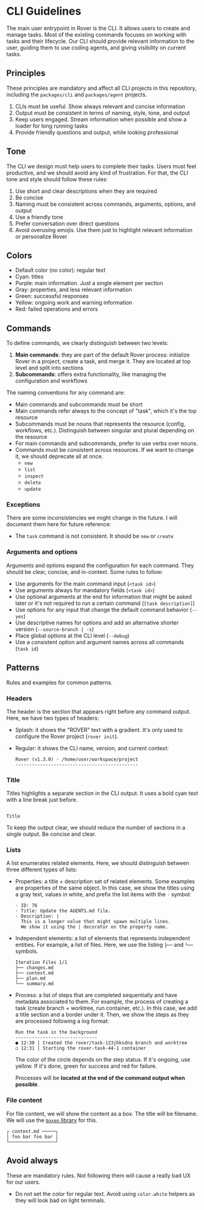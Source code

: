 # CLI Guidelines

The main user entrypoint in Rover is the CLI. It allows users to create and manage tasks. Most of the existing commands focuses on working with tasks and their lifecycle. Our CLI should provide relevant information to the user, guiding them to use coding agents, and giving visibility on current tasks.

## Principles

These principles are mandatory and affect all CLI projects in this repository, including the `packages/cli` and `packages/agent` projects.

1. CLIs must be useful. Show always relevant and concise information
2. Output must be consistent in terms of naming, style, tone, and output
3. Keep users engaged. Stream information when possible and show a loader for long running tasks
4. Provide friendly questions and output, while looking professional

## Tone

The CLI we design must help users to complete their tasks. Users must feel productive, and we should avoid any kind of frustration. For that, the CLI tone and style should follow these rules:

1. Use short and clear descriptions when they are required
2. Be concise
3. Naming must be consistent across commands, arguments, options, and output
4. Use a friendly tone
5. Prefer conversation over direct questions
6. Avoid overusing emojis. Use them just to highlight relevant information or personalize Rover

## Colors

- Default color (no color): regular text
- Cyan: titles
- Purple: main information. Just a single element per section
- Gray: properties, and less relevant information
- Green: successful responses
- Yellow: ongoing work and warning information
- Red: failed operations and errors

## Commands

To define commands, we clearly distinguish between two levels:

1. **Main commands**: they are part of the default Rover process: initialize Rover in a project, create a task, and merge it. They are located at top level and split into sections
2. **Subcommands**: offers extra functionality, like managing the configuration and workflows

The naming conventions for any command are:

- Main commands and subcommands must be short
- Main commands refer always to the concept of "task", which it's the top resource
- Subcommands must be nouns that represents the resource (config, workflows, etc.). Distinguish between singular and plural depending on the resource
- For main commands and subcommands, prefer to use verbs over nouns.
- Commands must be consistent across resources. If we want to change it, we should deprecate all at once.
  - `new`
  - `list`
  - `inspect`
  - `delete`
  - `update`

### Exceptions

There are some inconsistencies we might change in the future. I will document them here for future reference:

- The `task` command is not consistent. It should be `new` or `create`

### Arguments and options

Arguments and options expand the configuration for each command. They should be clear, concise, and in-context. Some rules to follow:

- Use arguments for the main command input (`<task id>`)
- Use arguments always for mandatory fields (`<task id>`)
- Use optional arguments at the end for information that might be asked later or it's not required to run a certain command (`[task description]`)
- Use options for any input that change the default command behavior (`--yes`)
- Use descriptive names for options and add an alternative shorter version (`--source-branch | -s`)
- Place global options at the CLI level (`--debug`)
- Use a consistent option and argument names across all commands (`task id`)

## Patterns

Rules and examples for common patterns.

### Headers

The header is the section that appears right before any command output. Here, we have two types of headers:

- Splash: it shows the "ROVER" text with a gradient. It's only used to configure the Rover project (`rover init`).
- Regular: it shows the CLI name, version, and current context:

  ```
  Rover (v1.3.0) · /home/user/workspace/project
  ---------------------------------------------
  ```

### Title

Titles highlights a separate section in the CLI output. It uses a bold cyan text with a line break just before.

```

Title
```

To keep the output clear, we should reduce the number of sections in a single output. Be concise and clear.

### Lists

A list enumerates related elements. Here, we should distinguish between three different types of lists:

- Properties: a title + description set of related elements. Some examples are properties of the same object. In this case, we show the titles using a gray text, values in white, and prefix the list items with the `·` symbol:

  ```
  · ID: 76
  · Title: Update the AGENTS.md file.
  · Description: |
    This is a longer value that might spawn multiple lines.
    We show it using the | decorator on the property name.
  ```

- Independent elements: a list of elements that represents independent entities. For example, a list of files. Here, we use the listing `├──` and `└──` symbols.

  ```
  Iteration Files 1/1
  ├── changes.md
  ├── context.md
  ├── plan.md
  └── summary.md
  ```

- Process: a list of steps that are completed sequentially and have metadata associated to them. For example, the process of creating a task (create branch + worktree, run container, etc.). In this case, we add a title section and a border under it. Then, we show the steps as they are processed following a log format:

  ```
  Run the task in the background
  ------------------------------
  ● 12:30 | Created the rover/task-123jhksdna branch and worktree
  ○ 12:31 | Starting the rover-task-44-1 container
  ```

  The color of the circle depends on the step status. If it's ongoing, use yellow. If it's done, green for success and red for failure.

  Processes will be **located at the end of the command output when possible**.

### File content

For file content, we will show the content as a box. The title will be filename. We will use the [`boxen` library](https://github.com/sindresorhus/boxen) for this.

```
┌ context.md ─────┐
│ foo bar foo bar │
└─────────────────┘
```

## Avoid always

These are mandatory rules. Not following them will cause a really bad UX for our users.

- Do not set the color for regular text. Avoid using `color.white` helpers as they will look bad on light terminals.
